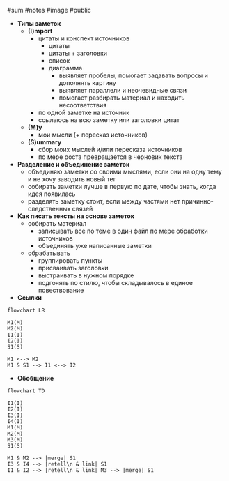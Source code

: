 #sum #notes #image #public

* **Типы заметок**
	* **(I)mport**
		* цитаты и конспект источников
			* цитаты
			* цитаты + заголовки
			* список
			* диаграмма
				* выявляет пробелы, помогает задавать вопросы и дополнять картину
				* выявляет параллели и неочевидные связи
				* помогает разбирать материал и находить несоответствия
		* по одной заметке на источник
		* ссылаюсь на всю заметку или заголовки цитат
	* **(M)y**
		* мои мысли (+ пересказ источников)
	* **(S)ummary**
		* сбор моих мыслей и/или пересказа источников
		* по мере роста превращается в черновик текста
* **Разделение и объединение заметок**
	* объединяю заметки со своими мыслями, если они на одну тему и не хочу заводить новый тег
	* собирать заметки лучше в первую по дате, чтобы знать, когда идея появилась
	* разделять заметку стоит, если между частями нет причинно-следственных связей
* **Как писать тексты на основе заметок**
	* собирать материал
		* записывать все по теме в один файл по мере обработки источников
		* объединять уже написанные заметки
	* обрабатывать
		* группировать пункты
		* присваивать заголовки
		* выстраивать в нужном порядке
		* подгонять по стилю, чтобы складывалось в единое повествование
* **Ссылки**

```mermaid
flowchart LR

M1(M)
M2(M)
I1(I)
I2(I)
S1(S)

M1 <--> M2
M1 & S1 --> I1 <--> I2
```

* **Обобщение**

```mermaid
flowchart TD

I1(I)
I2(I)
I3(I)
I4(I)
M1(M)
M2(M)
M3(M)
S1(S)

M1 & M2 --> |merge| S1
I3 & I4 --> |retell\n & link| S1
I1 & I2 --> |retell\n & link| M3 --> |merge| S1
```

[^1]: [2021-1108-1808.Призрачный геном](2021-1108-1808.Призрачный%20геном.md)